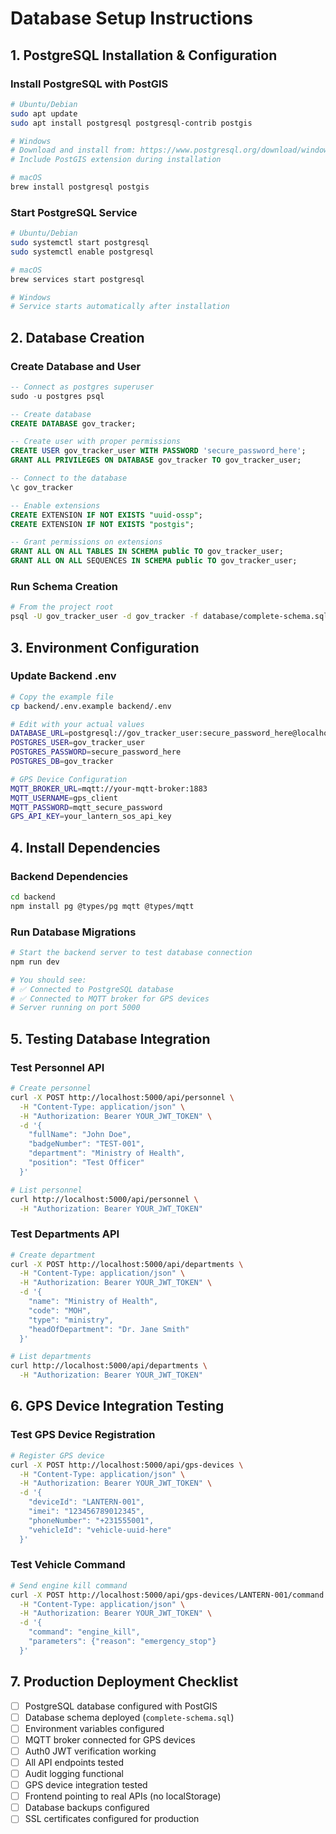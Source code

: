 # Database Setup Instructions

## 1. PostgreSQL Installation & Configuration

### Install PostgreSQL with PostGIS
```bash
# Ubuntu/Debian
sudo apt update
sudo apt install postgresql postgresql-contrib postgis

# Windows
# Download and install from: https://www.postgresql.org/download/windows/
# Include PostGIS extension during installation

# macOS
brew install postgresql postgis
```

### Start PostgreSQL Service
```bash
# Ubuntu/Debian
sudo systemctl start postgresql
sudo systemctl enable postgresql

# macOS
brew services start postgresql

# Windows
# Service starts automatically after installation
```

## 2. Database Creation

### Create Database and User
```sql
-- Connect as postgres superuser
sudo -u postgres psql

-- Create database
CREATE DATABASE gov_tracker;

-- Create user with proper permissions
CREATE USER gov_tracker_user WITH PASSWORD 'secure_password_here';
GRANT ALL PRIVILEGES ON DATABASE gov_tracker TO gov_tracker_user;

-- Connect to the database
\c gov_tracker

-- Enable extensions
CREATE EXTENSION IF NOT EXISTS "uuid-ossp";
CREATE EXTENSION IF NOT EXISTS "postgis";

-- Grant permissions on extensions
GRANT ALL ON ALL TABLES IN SCHEMA public TO gov_tracker_user;
GRANT ALL ON ALL SEQUENCES IN SCHEMA public TO gov_tracker_user;
```

### Run Schema Creation
```bash
# From the project root
psql -U gov_tracker_user -d gov_tracker -f database/complete-schema.sql
```

## 3. Environment Configuration

### Update Backend .env
```bash
# Copy the example file
cp backend/.env.example backend/.env

# Edit with your actual values
DATABASE_URL=postgresql://gov_tracker_user:secure_password_here@localhost:5432/gov_tracker
POSTGRES_USER=gov_tracker_user
POSTGRES_PASSWORD=secure_password_here
POSTGRES_DB=gov_tracker

# GPS Device Configuration
MQTT_BROKER_URL=mqtt://your-mqtt-broker:1883
MQTT_USERNAME=gps_client
MQTT_PASSWORD=mqtt_secure_password
GPS_API_KEY=your_lantern_sos_api_key
```

## 4. Install Dependencies

### Backend Dependencies
```bash
cd backend
npm install pg @types/pg mqtt @types/mqtt
```

### Run Database Migrations
```bash
# Start the backend server to test database connection
npm run dev

# You should see:
# ✅ Connected to PostgreSQL database
# ✅ Connected to MQTT broker for GPS devices
# Server running on port 5000
```

## 5. Testing Database Integration

### Test Personnel API
```bash
# Create personnel
curl -X POST http://localhost:5000/api/personnel \
  -H "Content-Type: application/json" \
  -H "Authorization: Bearer YOUR_JWT_TOKEN" \
  -d '{
    "fullName": "John Doe",
    "badgeNumber": "TEST-001",
    "department": "Ministry of Health",
    "position": "Test Officer"
  }'

# List personnel
curl http://localhost:5000/api/personnel \
  -H "Authorization: Bearer YOUR_JWT_TOKEN"
```

### Test Departments API
```bash
# Create department
curl -X POST http://localhost:5000/api/departments \
  -H "Content-Type: application/json" \
  -H "Authorization: Bearer YOUR_JWT_TOKEN" \
  -d '{
    "name": "Ministry of Health",
    "code": "MOH",
    "type": "ministry",
    "headOfDepartment": "Dr. Jane Smith"
  }'

# List departments
curl http://localhost:5000/api/departments \
  -H "Authorization: Bearer YOUR_JWT_TOKEN"
```

## 6. GPS Device Integration Testing

### Test GPS Device Registration
```bash
# Register GPS device
curl -X POST http://localhost:5000/api/gps-devices \
  -H "Content-Type: application/json" \
  -H "Authorization: Bearer YOUR_JWT_TOKEN" \
  -d '{
    "deviceId": "LANTERN-001",
    "imei": "123456789012345",
    "phoneNumber": "+231555001",
    "vehicleId": "vehicle-uuid-here"
  }'
```

### Test Vehicle Command
```bash
# Send engine kill command
curl -X POST http://localhost:5000/api/gps-devices/LANTERN-001/command \
  -H "Content-Type: application/json" \
  -H "Authorization: Bearer YOUR_JWT_TOKEN" \
  -d '{
    "command": "engine_kill",
    "parameters": {"reason": "emergency_stop"}
  }'
```

## 7. Production Deployment Checklist

- [ ] PostgreSQL database configured with PostGIS
- [ ] Database schema deployed (`complete-schema.sql`)
- [ ] Environment variables configured
- [ ] MQTT broker connected for GPS devices
- [ ] Auth0 JWT verification working
- [ ] All API endpoints tested
- [ ] Audit logging functional
- [ ] GPS device integration tested
- [ ] Frontend pointing to real APIs (no localStorage)
- [ ] Database backups configured
- [ ] SSL certificates configured for production

